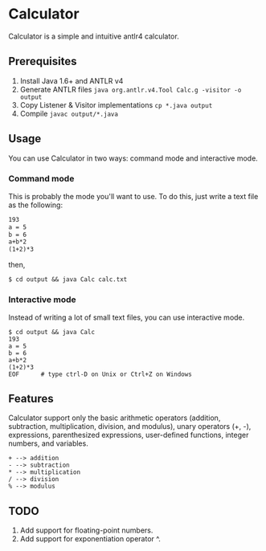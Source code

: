 # Calculator

Calculator is a simple and intuitive antlr4 calculator.

## Prerequisites

1. Install Java 1.6+ and ANTLR v4
2. Generate ANTLR files `java org.antlr.v4.Tool Calc.g -visitor -o output`
3. Copy Listener & Visitor implementations `cp *.java output`
4. Compile `javac output/*.java`

## Usage

You can use Calculator in two ways: command mode and interactive mode.

### Command mode

This is probably the mode you'll want to use. To do this, just write a text file as the following:

``` calc.txt
193
a = 5
b = 6
a+b*2
(1+2)*3
```

then,

```
$ cd output && java Calc calc.txt
```

### Interactive mode

Instead of writing a lot of small text files, you can use interactive mode.

```
$ cd output && java Calc
193
a = 5
b = 6
a+b*2
(1+2)*3
EOF      # type ctrl-D on Unix or Ctrl+Z on Windows
```

## Features

Calculator support only the basic arithmetic operators (addition, subtraction, multiplication, division, and modulus), unary operators (+, -), expressions, parenthesized expressions, user-defined functions, integer numbers, and variables.

```
+ --> addition
- --> subtraction
* --> multiplication
/ --> division
% --> modulus
```

## TODO

1. Add support for floating-point numbers.
2. Add support for exponentiation operator ^.
